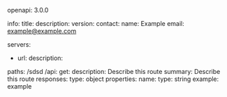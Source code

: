 openapi: 3.0.0

info:
  title: 
  description: 
  version: 
  contact:
    name: Example
    email: example@example.com

servers:
  - url: 
    description: 

paths:
/sdsd
/api:
  get:
    description: Describe this route
    summary: Describe this route
    responses:
    type: object
    properties:
      name:
        type: string
        example: example
